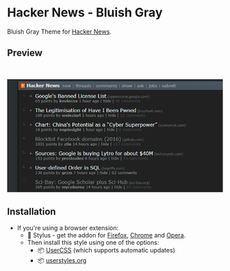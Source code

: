 # Hacker News - Bluish Gray

Bluish Gray Theme for [Hacker News](https://news.ycombinator.com/).

## Preview
<br />
<p align="center">
  <img src="/images/main_view.png" alt="Main View">

## Installation

* If you're using a browser extension:
  * 🎨 Stylus - get the addon for [Firefox](https://addons.mozilla.org/en-US/firefox/addon/styl-us/), [Chrome](https://chrome.google.com/webstore/detail/stylus/clngdbkpkpeebahjckkjfobafhncgmne) and [Opera](https://addons.opera.com/en-gb/extensions/details/stylus/). <br>
  * Then install this style using one of the options:
    * 📦 [UserCSS](https://raw.githubusercontent.com/pyxelr/Hacker_News_-_Bluish_Gray/master/HackerNews-BluishGray.user.css) (which supports automatic updates)
    * 📦 [userstyles.org](https://userstyles.org/styles/157400/hacker-news-bluish-gray-2020)

